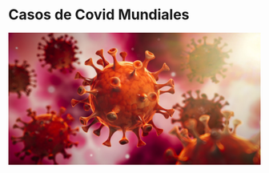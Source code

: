 <!DOCTYPE html>
  <head><title>Hola bienvenido a Coronavirus en tiempo real</title></head>
  <body>
      <h1>Casos de Covid Mundiales</h1>
      <img src="baixa.jfif" alt="" />
  </body>
</html>
